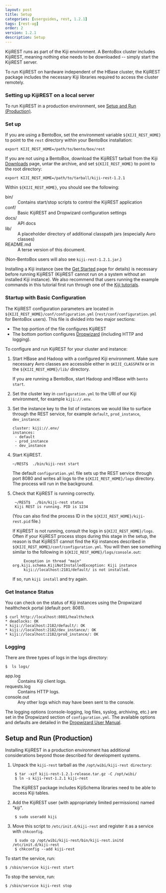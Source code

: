 ```yaml
---
layout: post
title: Setup
categories: [userguides, rest, 1.2.1]
tags: [rest-ug]
order: 2
version: 1.2.1
description: Setup
---
```


KijiREST runs as part of the Kiji environment. A BentoBox cluster includes KijiREST, meaning nothing else
needs to be downloaded --  simply start the KijiREST server.

To run KijiREST on hardware independent of the HBase cluster, the KijiREST package includes
the necessary Kiji libraries required to access the cluster remotely.

### Setting up KijiREST on a local server

To run KijiREST in a production environment, see [Setup and Run (Production)](#setup-production).

### Set up

If you are using a BentoBox, set the environment variable `${KIJI_REST_HOME}` to point to the `rest` directory
within your BentoBox installation:

    export KIJI_REST_HOME=/path/to/bento/box/rest

If you are not using a BentoBox, download the KijiREST tarball from the Kiji
[Downloads](http://www.kiji.org/getstarted/#Downloads) page, untar the archive, and set `${KIJI_REST_HOME}` to
point to the root directory:

    export KIJI_REST_HOME=/path/to/tarball/kiji-rest-1.2.1

Within `${KIJI_REST_HOME}`, you should see the following:

<dl>
<dt>  bin/ </dt>
    <dd>Contains start/stop scripts to control the KijiREST application</dd>
<dt>conf/ </dt>
    <dd>Basic KijiREST and Dropwizard configuration settings</dd>
<dt>docs/ </dt>
    <dd>API docs</dd>
<dt>lib/ </dt>
    <dd>A placeholder directory of additional classpath jars (especially Avro classes)</dd>
<dt>README.md  </dt>
    <dd> A terse version of this document.</dd>
</dl>

(Non-BentoBox users will also see `kiji-rest-1.2.1.jar`.)

Installing a Kiji instance (see the [Get Started](http://www.kiji.org/getstarted/) page for details)
is necessary before running KijiREST (KijiREST cannot run on a system without an installed Kiji
instance).  We also recommend that users running the example commands in this tutorial first run
through one of the [Kiji tutorials](http://docs.kiji.org/tutorials.html).

### Startup with Basic Configuration

The KijiREST configuration parameters are located in
`${KIJI_REST_HOME}/conf/configuration.yml`
(`rest/conf/configuration.yml` for BentoBox users). This file is divided into
two major sections:
* The top portion of the file configures KijiREST
* The bottom portion configures [Dropwizard](http://dropwizard.codahale.com/) (including HTTP and logging).

To configure and run KijiREST for your cluster and instance:

1.  Start HBase and Hadoop with a configured Kiji environment. Make sure necessary Avro
classes are accessible either in `$KIJI_CLASSPATH` or in the `${KIJI_REST_HOME}/lib/` directory.

    If you are running a BentoBox, start Hadoop and HBase with `bento start`.

2.  Set the cluster key in `configuration.yml` to the URI of our Kiji
environment, for example `kiji://.env`.

3.  Set the instance key to the list of instances we would like to surface
through the REST service, for example `default`, `prod_instance`,
`dev_instance`:

        cluster: kiji://.env/
        instances:
         - default
         - prod_instance
         - dev_instance

4.  Start KijiREST.

        ~/REST$  ./bin/kiji-rest start

    The default `configuration.yml` file sets up the REST service through port 8080
    and writes all logs to the `${KIJI_REST_HOME}/logs`
    directory. The process will run in the background.

5. Check that KijiREST is running correctly.

        ~/REST$  ./bin/kiji-rest status
        Kiji REST is running. PID is 1234

    (You can also find the process ID in the `${KIJI_REST_HOME}/kiji-rest.pid` file.)

    If KijiREST is not running, consult the logs in `${KIJI_REST_HOME}/logs`.  Often if your KijiREST process
    stops during this stage in the setup, the reason is that KijiREST cannot find the Kiji instances
    described in `${KIJI_REST_HOME}/conf/configuration.yml`.  You will then see something similar to the
    following in `${KIJI_REST_HOME}/logs/console.out`:

            Exception in thread "main" org.kiji.schema.KijiNotInstalledException: Kiji instance
            kiji://localhost:2181/default/ is not installed.

    If so, run `kiji install` and try again.

### Get Instance Status
You can check on the status of Kiji instances using the Dropwizard healthcheck
portal (default port: 8081).

    $ curl http://localhost:8081/healthcheck
    * deadlocks: OK
    * kiji://localhost:2182/default/: OK
    * kiji://localhost:2182/dev_instance/: OK
    * kiji://localhost:2182/prod_instance/: OK

### Logging

There are three types of logs in the logs directory:

    $  ls logs/

<dl>
<dt>app.log</dt>
    <dd>Contains Kiji client logs.</dd>
<dt>requests.log</dt>
    <dd>Contains HTTP logs.</dd>
<dt>console.out</dt>
    <dd>Any other logs which may have been sent to the console.</dd>
</dl>


The logging options (console-logging, log files, syslog, archiving, etc.) are set in the
Dropwizard section of `configuration.yml`. The available options and defaults are detailed
in the [Dropwizard User Manual](http://dropwizard.codahale.com/manual/).

<a id="setup-production"> </a>
## Setup and Run (Production)

Installing KijiREST in a production environment has additional considerations beyond those
described for development systems.

1. Unpack the `kiji-rest` tarball as the `/opt/wibi/kiji-rest directory`:

        $ tar -xzf kiji-rest-1.2.1-release.tar.gz -C /opt/wibi/
        $ ln -s kiji-rest-1.2.1 kiji-rest

    The KijiREST package includes KijiSchema libraries need to be able to access Kiji tables.

1. Add the KijiREST user (with appropriately limited permissions) named "kiji".

        $ sudo useradd kiji

1. Move this script to `/etc/init.d/kiji-rest` and register it as a service with `chkconfig`.

        $ sudo cp /opt/wibi/kiji-rest/bin/kiji-rest.initd  /etc/init.d/kiji-rest
        $ chkconfig --add kiji-rest

To start the service, run:

    $ /sbin/service kiji-rest start

To stop the service, run:

    $ /sbin/service kiji-rest stop
